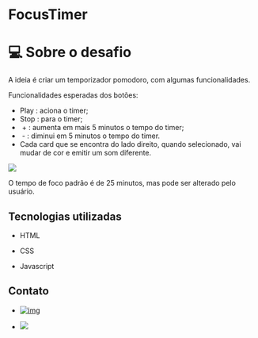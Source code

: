 # FocusTimer



# 💻 Sobre o desafio

A ideia é criar um temporizador pomodoro, com algumas funcionalidades.

Funcionalidades esperadas dos botões:

- Play  : aciona o timer;
- Stop  : para o timer;
- ​    \+    : aumenta em mais 5 minutos o tempo do timer;
- ​    \-    : diminui em 5 minutos o tempo do timer.
- Cada card que se encontra do lado direito, quando selecionado, vai mudar de cor e emitir um som diferente. 



![](https://efficient-sloth-d85.notion.site/image/https%3A%2F%2Fs3-us-west-2.amazonaws.com%2Fsecure.notion-static.com%2F3acaacb2-9623-421d-9948-0c5d759d4186%2FUntitled.png?table=block&id=74bad36e-72db-43a8-892d-10535a7c8cfd&spaceId=08f749ff-d06d-49a8-a488-9846e081b224&width=2000&userId=&cache=v2)





O tempo de foco padrão é de 25 minutos, mas pode ser alterado pelo usuário.



## Tecnologias utilizadas

- HTML 

- CSS 

- Javascript

  

## Contato

- [![img](https://camo.githubusercontent.com/b8a1ffcb4b0a201641870c9e5610f496c34ea8ec09af3522823e75eb4df26d9a/68747470733a2f2f696d672e736869656c64732e696f2f62616467652f2d4c696e6b6564496e2d3232323232323f7374796c653d666c61742d737175617265266c6f676f3d4c696e6b6564696e266c6f676f436f6c6f723d7768697465266c696e6b3d68747470733a2f2f7777772e6c696e6b6564696e2e636f6d2f696e2f7375646970746f67686f736839392f)](https://www.linkedin.com/in/fabioluizz/)

- <a href="mailto: fabioluis19341@gmail.com"><img src="https://img.shields.io/badge/-Gmail-c14438?style=flat&logo=Gmail&logoColor=white"/></a>



